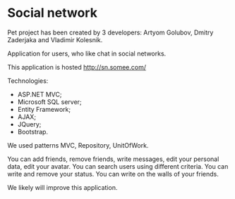 # Social network
Pet project has been created by 3 developers: Artyom Golubov, Dmitry Zaderjaka and Vladimir Kolesnik.

Application for users, who like chat in social networks.

This application is hosted http://sn.somee.com/

Technologies:
- ASP.NET MVC;
- Microsoft SQL server;
- Entity Framework;
- AJAX;
- JQuery;
- Bootstrap.

We used patterns MVC, Repository, UnitOfWork.

You can add friends, remove friends, write messages, edit your personal data, edit your avatar.
You can search users using different criteria.
You can write and remove your status.
You can write on the walls of your friends.

We likely will improve this application.
